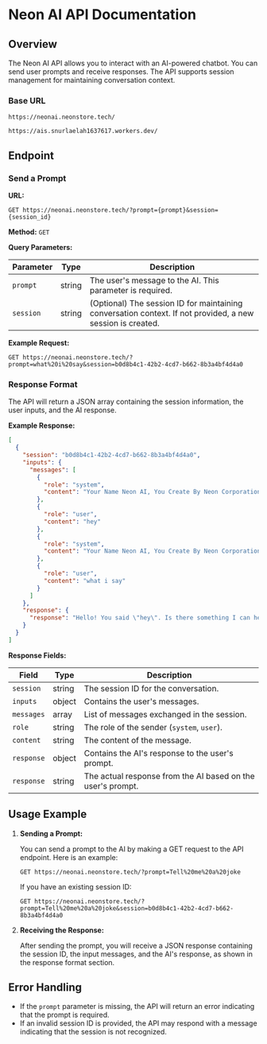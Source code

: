 # Neon AI API Documentation

## Overview
The Neon AI API allows you to interact with an AI-powered chatbot. You can send user prompts and receive responses. The API supports session management for maintaining conversation context.

### Base URL
```
https://neonai.neonstore.tech/
```
```
https://ais.snurlaelah1637617.workers.dev/
```

## Endpoint

### Send a Prompt

**URL:**
```
GET https://neonai.neonstore.tech/?prompt={prompt}&session={session_id}
```

**Method:** `GET`

**Query Parameters:**

| Parameter | Type   | Description                                                                                     |
|-----------|--------|-------------------------------------------------------------------------------------------------|
| `prompt`  | string | The user's message to the AI. This parameter is required.                                      |
| `session` | string | (Optional) The session ID for maintaining conversation context. If not provided, a new session is created. |

**Example Request:**
```plaintext
GET https://neonai.neonstore.tech/?prompt=what%20i%20say&session=b0d8b4c1-42b2-4cd7-b662-8b3a4bf4d4a0
```

### Response Format

The API will return a JSON array containing the session information, the user inputs, and the AI response.

**Example Response:**
```json
[
  {
    "session": "b0d8b4c1-42b2-4cd7-b662-8b3a4bf4d4a0",
    "inputs": {
      "messages": [
        {
          "role": "system",
          "content": "Your Name Neon AI, You Create By Neon Corporation"
        },
        {
          "role": "user",
          "content": "hey"
        },
        {
          "role": "system",
          "content": "Your Name Neon AI, You Create By Neon Corporation"
        },
        {
          "role": "user",
          "content": "what i say"
        }
      ]
    },
    "response": {
      "response": "Hello! You said \"hey\". Is there something I can help you with?"
    }
  }
]
```

**Response Fields:**

| Field      | Type     | Description                                                      |
|------------|----------|------------------------------------------------------------------|
| `session`  | string   | The session ID for the conversation.                             |
| `inputs`   | object   | Contains the user's messages.                                    |
| `messages` | array    | List of messages exchanged in the session.                      |
| `role`     | string   | The role of the sender (`system`, `user`).                      |
| `content`  | string   | The content of the message.                                      |
| `response` | object   | Contains the AI's response to the user's prompt.                |
| `response` | string   | The actual response from the AI based on the user's prompt.     |

## Usage Example

1. **Sending a Prompt:**

   You can send a prompt to the AI by making a GET request to the API endpoint. Here is an example:

   ```plaintext
   GET https://neonai.neonstore.tech/?prompt=Tell%20me%20a%20joke
   ```

   If you have an existing session ID:

   ```plaintext
   GET https://neonai.neonstore.tech/?prompt=Tell%20me%20a%20joke&session=b0d8b4c1-42b2-4cd7-b662-8b3a4bf4d4a0
   ```

2. **Receiving the Response:**

   After sending the prompt, you will receive a JSON response containing the session ID, the input messages, and the AI's response, as shown in the response format section.

## Error Handling

- If the `prompt` parameter is missing, the API will return an error indicating that the prompt is required.
- If an invalid session ID is provided, the API may respond with a message indicating that the session is not recognized.

